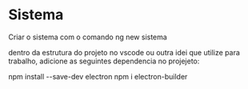 # Sistema
Criar o sistema com o comando ng new sistema

dentro da estrutura do projeto no vscode ou outra idei que utilize para trabalho, adicione as seguintes dependencia no projejeto:

npm install --save-dev electron
npm i electron-builder

